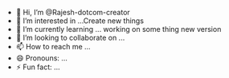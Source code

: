 - 👋 Hi, I’m @Rajesh-dotcom-creator
- 👀 I’m interested in ...Create new things
- 🌱 I’m currently learning ... working on some thing new version 
- 💞️ I’m looking to collaborate on ...
- 📫 How to reach me ...
- 😄 Pronouns: ...
- ⚡ Fun fact: ...

<!---
Rajesh-dotcom-creator/Rajesh-dotcom-creator is a ✨ special ✨ repository because its `README.md` (this file) appears on your GitHub profile.
You can click the Preview link to take a look at your changes.
--->
